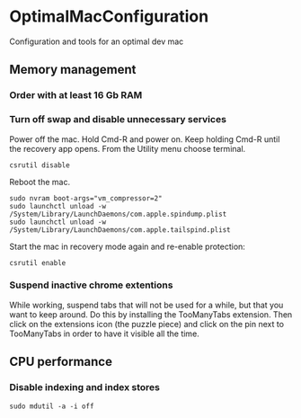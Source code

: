 # OptimalMacConfiguration
Configuration and tools for an optimal dev mac

## Memory management

### Order with at least 16 Gb RAM

### Turn off swap and disable unnecessary services

Power off the mac. Hold Cmd-R and power on. Keep holding Cmd-R until the recovery app opens. From the Utility menu choose terminal.

```
csrutil disable
```

Reboot the mac.

```
sudo nvram boot-args="vm_compressor=2"
sudo launchctl unload -w /System/Library/LaunchDaemons/com.apple.spindump.plist
sudo launchctl unload -w /System/Library/LaunchDaemons/com.apple.tailspind.plist
```

Start the mac in recovery mode again and re-enable protection:

```
csrutil enable
```

### Suspend inactive chrome extentions

While working, suspend tabs that will not be used for a while, but that you want to keep around. Do this by installing the TooManyTabs extension. Then click on the extensions icon (the puzzle piece) and click on the pin next to TooManyTabs in order to have it visible all the time.

## CPU performance

### Disable indexing and index stores

```
sudo mdutil -a -i off

```
